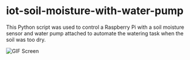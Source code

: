 # iot-soil-moisture-with-water-pump
This Python script was used to control a Raspberry Pi with a soil moisture sensor and water pump attached to automate the watering task when the soil was too dry.

![GIF Screen](https://user-images.githubusercontent.com/60179984/181855968-ae7e5e85-f599-44c5-9fe0-0ba90f72bdd9.gif)
